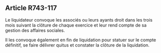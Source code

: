 Article R743-117
----
Le liquidateur convoque les associés ou leurs ayants droit dans les trois mois
suivant la clôture de chaque exercice et leur rend compte de sa gestion des
affaires sociales.

Il les convoque également en fin de liquidation pour statuer sur le compte
définitif, se faire délivrer quitus et constater la clôture de la liquidation.
